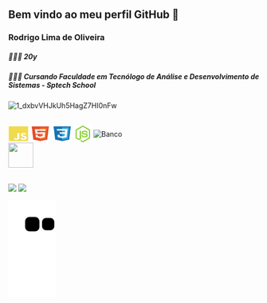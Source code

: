 ## Bem vindo ao meu perfil GitHub 👋
### Rodrigo Lima de Oliveira
##### 🙋🏻‍♂️ 20y
##### 👨🏻‍💻 Cursando Faculdade em Tecnólogo de Análise e Desenvolvimento de Sistemas - Sptech School

![1_dxbvVHJkUh5HagZ7HI0nFw](https://user-images.githubusercontent.com/82120129/183794253-159e858b-bde6-4984-837a-c252a6460594.gif)

<div style="display: inline_block"><br>
  <img align="center" alt="Js" height="30" width="40" src="https://raw.githubusercontent.com/devicons/devicon/master/icons/javascript/javascript-plain.svg"/>
  <img align="center" alt="HTML" height="30" width="40" src="https://raw.githubusercontent.com/devicons/devicon/master/icons/html5/html5-original.svg"/>
  <img align="center" alt="CSS" height="30" width="40" src="https://raw.githubusercontent.com/devicons/devicon/master/icons/css3/css3-original.svg"/>  
  <img align="center" alt="NodeJS" height="35" width="35" src="https://raw.githubusercontent.com/devicons/devicon/master/icons/nodejs/nodejs-original.svg"/>
  <img align="center" 	alt="Banco" height="35" width="35" src="https://cdn.jsdelivr.net/gh/devicons/devicon/icons/microsoftsqlserver/microsoftsqlserver-plain.svg" />
  <br>
  <img aling="center" alt"MySQL" height="50" width="50" src="https://www.vectorlogo.zone/logos/mysql/mysql-official.svg" />
</div>
  
  ##

  <a href = "mailto:rodrigo.oliveira@sptech.school"><img src="https://img.shields.io/badge/Gmail-D14836?style=for-the-badge&logo=gmail&logoColor=white" target="_blank"></a>
  <a href="https://www.linkedin.com/in/rodrigo-lima-588239254/" target="_blank"><img src="https://img.shields.io/badge/-LinkedIn-%230077B5?style=for-the-badge&logo=linkedin&logoColor=white" target="_blank"></a>


 ![snake gif](https://github.com/Rodrig0Lim4/Rodrig0Lim4/blob/output/github-contribution-grid-snake.svg)
